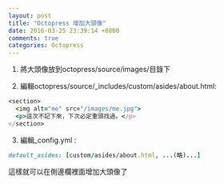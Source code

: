 ```yaml
---
layout: post
title: "Octopress 增加大頭像"
date: 2016-03-25 23:39:14 +0800
comments: true
categories: Octopress
---
```

1. 將大頭像放到octopress/source/images/目錄下

2. 編輯octopress/source/_includes/custom/asides/about.html:

<!--more-->

``` ruby
<section>
  <img alt="me" src="/images/me.jpg">
  <p>這次不記下來，下次必定重頭找過。</p>
</section>
```
3. 編輯_config.yml :

``` ruby
default_asides: [custom/asides/about.html, ...(略)...]
```
這樣就可以在側邊欄裡面增加大頭像了
